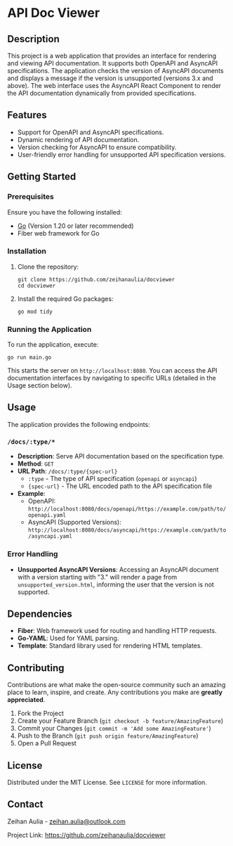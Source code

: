 API Doc Viewer
=============

Description
-----------

This project is a web application that provides an interface for rendering and viewing API documentation. It supports both OpenAPI and AsyncAPI specifications. The application checks the version of AsyncAPI documents and displays a message if the version is unsupported (versions 3.x and above). The web interface uses the AsyncAPI React Component to render the API documentation dynamically from provided specifications.

Features
--------

-   Support for OpenAPI and AsyncAPI specifications.
-   Dynamic rendering of API documentation.
-   Version checking for AsyncAPI to ensure compatibility.
-   User-friendly error handling for unsupported API specification versions.

Getting Started
---------------

### Prerequisites

Ensure you have the following installed:

-   [Go](https://golang.org/dl/) (Version 1.20 or later recommended)
-   Fiber web framework for Go

### Installation

1.  Clone the repository:

    ```
    git clone https://github.com/zeihanaulia/docviewer
    cd docviewer
    ```

2.  Install the required Go packages:

    ```
    go mod tidy
    ```

### Running the Application

To run the application, execute:

```
go run main.go
```

This starts the server on `http://localhost:8080`. You can access the API documentation interfaces by navigating to specific URLs (detailed in the Usage section below).

Usage
-----

The application provides the following endpoints:

### `/docs/:type/*`

-   **Description**: Serve API documentation based on the specification type.
-   **Method**: `GET`
-   **URL Path**: `/docs/:type/{spec-url}`
    -   `:type` - The type of API specification (`openapi` or `asyncapi`)
    -   `{spec-url}` - The URL encoded path to the API specification file
-   **Example**:
    -   OpenAPI: `http://localhost:8080/docs/openapi/https://example.com/path/to/openapi.yaml`
    -   AsyncAPI (Supported Versions): `http://localhost:8080/docs/asyncapi/https://example.com/path/to/asyncapi.yaml`

### Error Handling

-   **Unsupported AsyncAPI Versions**: Accessing an AsyncAPI document with a version starting with "3." will render a page from `unsupported_version.html`, informing the user that the version is not supported.

Dependencies
------------

-   **Fiber**: Web framework used for routing and handling HTTP requests.
-   **Go-YAML**: Used for YAML parsing.
-   **Template**: Standard library used for rendering HTML templates.

Contributing
------------

Contributions are what make the open-source community such an amazing place to learn, inspire, and create. Any contributions you make are **greatly appreciated**.

1.  Fork the Project
2.  Create your Feature Branch (`git checkout -b feature/AmazingFeature`)
3.  Commit your Changes (`git commit -m 'Add some AmazingFeature'`)
4.  Push to the Branch (`git push origin feature/AmazingFeature`)
5.  Open a Pull Request

License
-------

Distributed under the MIT License. See `LICENSE` for more information.

Contact
-------

Zeihan Aulia - zeihan.aulia@outlook.com

Project Link: <https://github.com/zeihanaulia/docviewer>
